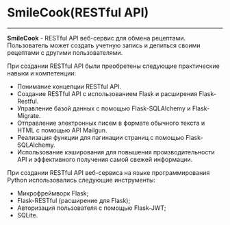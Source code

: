 # SmileCook(RESTful API)
---

__SmileCook__  - RESTful API веб-сервис для обмена рецептами. Пользователь может
создать учетную запись и делиться своими рецептами с другими пользователями.

При создании RESTful API были преобретены следующие практические навыки и компетенции:
- Понимание концепции RESTful API.
- Создание RESTful API с использованием Flask и расширения Flask-Restful.
- Управление базой данных с помощью Flask-SQLAlchemy и Flask-Migrate.
- Отправление электронных писем в формате обычного текста и HTML с помощью API Mailgun.
- Реализация функции для пагинации страниц с помощью Flask-SQLAlchemy.
- Использование кэширования для повышения производительности API и эффективного получения самой свежей информации.

При создании RESTful API веб-сервиса на языке программирования Python использовались следующие инструменты:
- Микрофреймворк Flask;
- Flask-RESTful (расширение для Flask);
- Авторизация пользователя с помощью Flask-JWT;
- SQLite.